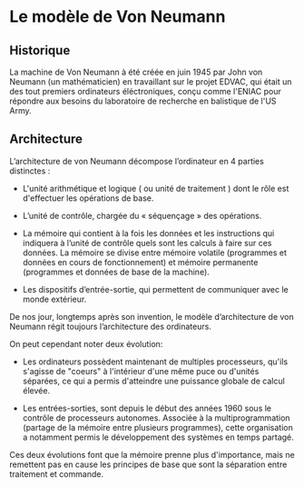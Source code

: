 # Le modèle de Von Neumann

## Historique

La machine de Von Neumann à été créée en juin 1945 par John von Neumann (un
mathématicien) en travaillant sur le projet EDVAC, qui était un des tout
premiers ordinateurs éléctroniques, conçu comme l'ENIAC pour répondre aux besoins
du laboratoire de recherche en balistique de l'US Army.

## Architecture

L’architecture de von Neumann décompose l’ordinateur en 4 parties distinctes :

* L'unité arithmétique et logique ( ou unité de traitement ) dont le rôle est
d'effectuer les opérations de base.

* L’unité de contrôle, chargée du « séquençage » des opérations.

* La mémoire qui contient à la fois les données et les instructions qui indiquera
à l’unité de contrôle quels sont les calculs à faire sur ces données.
La mémoire se divise entre mémoire volatile (programmes et données en cours de
fonctionnement) et mémoire permanente (programmes et données de base de la machine).

* Les dispositifs d’entrée-sortie, qui permettent de communiquer avec le monde
extérieur.

De nos jour, longtemps après son invention, le modèle d’architecture de
von Neumann régit toujours l’architecture des ordinateurs.

On peut cependant noter deux évolution:

* Les ordinateurs possèdent maintenant de multiples processeurs, qu'ils s'agisse
de "coeurs" à l'intérieur d'une même puce ou d'unités séparées, ce qui a permis
d'atteindre une puissance globale de calcul élevée.

* Les entrées-sorties, sont depuis le début des années 1960 sous le contrôle
de processeurs autonomes. Associée à la multiprogrammation (partage de la mémoire
entre plusieurs programmes), cette organisation a notamment permis le développement
des systèmes en temps partagé.

Ces deux évolutions font que la mémoire prenne plus d'importance, mais ne remettent
pas en cause les principes de base que sont la séparation entre traitement et
commande.
